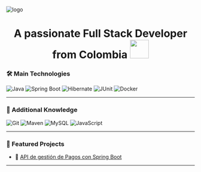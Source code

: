 <br clear="both">

![logo](src/header.gif)


<h1 align="center">A passionate Full Stack Developer from Colombia <img height="50" src="https://media1.tenor.com/m/-EAS6BXgdJkAAAAC/pepe-pepehand.gif"  /></h2>


### 🛠️ Main Technologies

![Java](https://img.shields.io/badge/Java-ED8B00?style=for-the-badge&logo=java&logoColor=white)
![Spring Boot](https://img.shields.io/badge/Spring_Boot-6DB33F?style=for-the-badge&logo=springboot&logoColor=white)
![Hibernate](https://img.shields.io/badge/Hibernate-59666C?style=for-the-badge&logo=hibernate&logoColor=white)
![JUnit](https://img.shields.io/badge/JUnit-25A162?style=for-the-badge&logo=none)
![Docker](https://img.shields.io/badge/Docker-2496ED?style=for-the-badge&logo=docker&logoColor=white)

---

### 🧪 Additional Knowledge 

![Git](https://img.shields.io/badge/Git-F05032?style=for-the-badge&logo=git&logoColor=white)
![Maven](https://img.shields.io/badge/Maven-C71A36?style=for-the-badge&logo=apachemaven&logoColor=white)
![MySQL](https://img.shields.io/badge/MySQL-005C84?style=for-the-badge&logo=mysql&logoColor=white)
![JavaScript](https://img.shields.io/badge/JavaScript-F7DF1E?style=for-the-badge&logo=javascript&logoColor=black)

---

### 🚀 Featured Projects

- 🧾 [API de gestión de Pagos con Spring Boot](https://github.com/SadisOfc/DevSenior-Backend)

---
